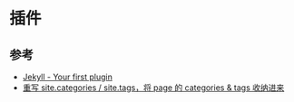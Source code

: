 # 插件

## 参考

* [Jekyll - Your first plugin](https://jekyllrb.com/docs/plugins/your-first-plugin/)
* [重写 site.categories / site.tags，将 page 的 categories & tags 收纳进来](https://blog.csdn.net/NetMicrobe/article/details/80761727)
